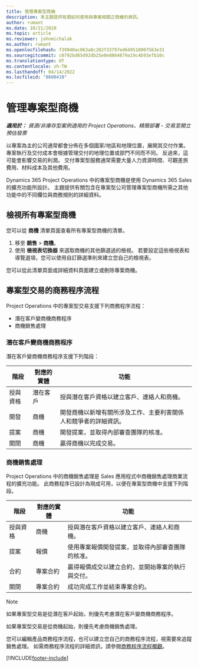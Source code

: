 ```yaml
---
title: 管理專案型商機
description: 本主題提供有關如何使用與專案相關之商機的資訊。
author: rumant
ms.date: 10/21/2020
ms.topic: article
ms.reviewer: johnmichalak
ms.author: rumant
ms.openlocfilehash: f39940ac063a8c202f33797ed649518907563e31
ms.sourcegitcommit: c0792bd65d92db25e0e8864879a19c4b93efb10c
ms.translationtype: HT
ms.contentlocale: zh-TW
ms.lasthandoff: 04/14/2022
ms.locfileid: "8600410"
---
```

# <a name="manage-project-based-opportunities"></a>管理專案型商機

_**適用於：** 資源/非庫存型案例適用的 Project Operations、精簡部署 - 交易至開立預估發票_

以專案為主的公司通常都會分佈在多個國家/地區和地理位置，展開其交付作業。 專案執行及交付成本會根據管理交付的地理位置或部門不同而不同。 反過來，這可能會影響交易的利潤。 交付專案型服務通常需要大量人力資源時間、可觀差旅費用、材料成本及其他費用。

Dynamics 365 Project Operations 中的專案型商機是使用 Dynamics 365 Sales 的擴充功能所設計。 主題提供有關包含在專案型公司管理專案型商機所需之其他功能中的不同欄位與商務規則的詳細資料。

## <a name="view-all-project-based-opportunities"></a>檢視所有專案型商機

您可以從 **商機** 清單頁面查看所有專案型商機的清單。 

1. 移至 **銷售** > **商機**。
2. 使用 **檢視表切換器** 來選取商機的其他篩選過的檢視。 若要設定這些檢視表和導覽選項，您可以使用自訂篩選準則來建立您自己的檢視表。

您可以從此清單頁面或詳細資料頁面建立或刪除專案商機。

## <a name="business-process-flow-for-project-based-deals"></a>專案型交易的商務程序流程

Project Operations 中的專案型交易支援下列商務程序流程：

- 潛在客戶變商機商務程序
- 商機銷售處理

### <a name="lead-to-opportunity-business-process"></a>潛在客戶變商機商務程序 
潛在客戶變商機商務程序支援下列階段：

| 階段 | 對應的實體 | 功能 |
| --- | --- | --- |
| 授與資格​​ | 潛在客戶​​ | 授與潛在客戶資格以建立客戶、連絡人和商機。 |
| 開發 | 商機​​ | 開發商機以新增有關所涉及工作、主要利害關係人和競爭者的詳細資訊。 |
| 提案 | 商機​​ | 開發提案，並取得內部審查團隊的核准。 |
| 關閉​​ | 商機​​ | 贏得商機以完成交易。 |

### <a name="opportunity-sales-process"></a>商機銷售處理
Project Operations 中的商機銷售處理是 Sales 應用程式中商機銷售處理商業流程的擴充功能。 此商務程序已設計為現成可用，以便在專案型商機中支援下列階段。

| 階段 | 對應的實體 | 功能 |
| --- | --- | --- |
| 授與資格​​ | 商機​​ | 授與潛在客戶資格以建立客戶、連絡人和商機。 |
| 提案 | 報價 | 使用專案報價開發提案，並取得內部審查團隊的核准。 |
| 合約 | 專案合約 | 贏得報價成交以建立合約，並開始專案的執行與交付。 |
| 關閉​​ | 專案合約 | 成功完成工作並結束專案合約。 |

> [!NOTE]
> 如果專案型交易是從潛在客戶起始，則優先考慮潛在客戶變商機商務程序。
>
> 如果專案型交易是從商機起始，則優先考慮商機銷售處理。

您可以編輯產品商務程序流程，也可以建立您自己的商務程序流程，視需要來追蹤銷售處理。 如需商務程序流程的詳細資訊，請參閱[商務程序流程概觀](/dynamics365/customerengagement/on-premises/customize/business-process-flows-overview)。


[!INCLUDE[footer-include](../includes/footer-banner.md)]